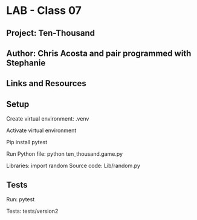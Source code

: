 # LAB - Class 07

## Project: Ten-Thousand

## Author: Chris Acosta and pair programmed with Stephanie

## Links and Resources



## Setup

Create virtual environment:
    .venv

Activate virtual environment

Pip install pytest

Run Python file:
    python ten_thousand.game.py

Libraries:
    import random
        Source code: Lib/random.py

## Tests

Run: pytest

Tests: 
    tests/version2
